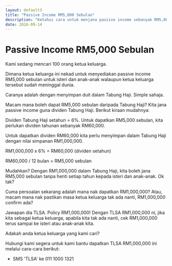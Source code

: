 ```yaml
---
layout: default3
title: "Passive Income RM5,000 Sebulan"
description: "Ketahui cara untuk menjana passive income sebanyak RM5,000 sebulan untuk isteri dan anak-anak."
date: 2016-09-14
---
```


# Passive Income RM5,000 Sebulan

Kami sedang mencari 100 orang ketua keluarga.

Dimana ketua keluarga ini nekad untuk menyediakan passive income RM5,000 sebulan untuk isteri dan anak-anak walaupun ketua keluarga tersebut sudah meninggal dunia.

Caranya adalah dengan menyimpan duit dalam Tabung Haji. Simple sahaja. 

Macam mana boleh dapat RM5,000 sebulan daripada Tabung Haji? Kita jana passive income guna dividen Tabung Haji. Berikut kiraan mudahnya:

Dividen Tabung Haji setahun = 6%. Untuk dapatkan RM5,000 sebulan, kita perlukan dividen tahunan sebanyak RM60,000.

Untuk dapatkan dividen RM60,000 kita perlu menyimpan dalam Tabung Haji dengan nilai simpanan RM1,000,000.

RM1,000,000 x 6% = RM60,000 (dividen setahun)

RM60,000 / 12 bulan = RM5,000 sebulan

Mudahkan? Dengan RM1,000,000 dalam Tabung Haji, kita boleh jana RM5,000 sebulan tanpa henti setiap tahun kepada isteri dan anak-anak. Ok tak?

Cuma persoalan sekarang adalah mana nak dapatkan RM1,000,000? Atau, macam mana nak pastikan masa ketua keluarga tak ada nanti, RM1,000,000 confirm ada?

Jawapan dia TLSA. Policy RM1,000,000! Dengan TLSA RM1,000,000 ni, jika kita sebagai ketua keluarga, apabila kita tak ada nanti, cek RM1,000,000 terus sampai ke isteri atau anak-anak kita.

Adakah anda ketua keluarga yang kami cari? 

Hubungi kami segera untuk kami bantu dapatkan TLSA RM1,000,000 ini melalui cara-cara berikut:

- SMS 'TLSA' ke 011 1000 1321

